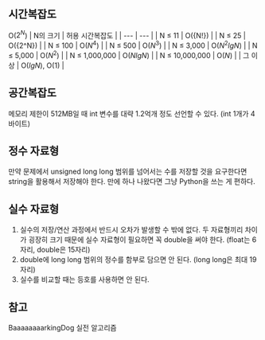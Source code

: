 ## 시간복잡도

O($2^N$)
| N의 크기 | 허용 시간복잡도 |
| --- | --- |
| N ≤ 11 | O({N!}) |
| N ≤ 25 | O({2^N}) |
| N ≤ 100 | O($N^4$) |
| N ≤ 500 | O($N^3$) |
| N ≤ 3,000 | O($N^2lgN$) |
| N ≤ 5,000 | O($N^2$) |
| N ≤ 1,000,000 | O($NlgN$) |
| N ≤ 10,000,000 | O($N$) |
| 그 이상 | O($lgN$), O($1$) |

## 공간복잡도

메모리 제한이 512MB일 때 int 변수를 대략 1.2억개 정도 선언할 수 있다. (int 1개가 4바이트)

## 정수 자료형

만약 문제에서 unsigned long long 범위를 넘어서는 수를 저장할 것을 요구한다면 string을 활용해서 저장해야 한다. 만에 하나 나왔다면 그냥 Python을 쓰는 게 편하다.

## 실수 자료형

1. 실수의 저장/연산 과정에서 반드시 오차가 발생할 수 밖에 없다. 두 자료형끼리 차이가 굉장히 크기 때문에 실수 자료형이 필요하면 꼭 double을 써야 한다. (float는 6자리, double은 15자리)
2. double에 long long 범위의 정수를 함부로 담으면 안 된다. (long long은 최대 19자리)
3. 실수를 비교할 때는 등호를 사용하면 안 된다.

## 참고

BaaaaaaaarkingDog 실전 알고리즘
